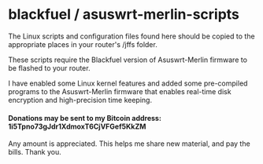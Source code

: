 blackfuel / asuswrt-merlin-scripts
==================================

The Linux scripts and configuration files found here should be copied to the appropriate places in your router's /jffs folder.

These scripts require the Blackfuel version of Asuswrt-Merlin firmware to be flashed to your router.

I have enabled some Linux kernel features and added some pre-compiled programs to the Asuswrt-Merlin firmware that enables real-time disk encryption and high-precision time keeping.

#### Donations may be sent to my Bitcoin address: 1i5Tpno73gJdr1XdmoxT6CjVFGef5KkZM
Any amount is appreciated.  This helps me share new material, and pay the bills.  Thank you.
